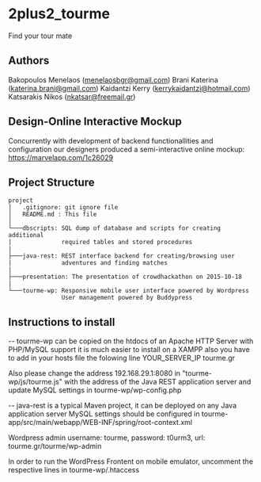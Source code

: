# 2plus2_tourme
Find your tour mate

## Authors

Bakopoulos Menelaos (menelaosbgr@gmail.com)
Brani Katerina (katerina.brani@gmail.com)
Kaidantzi Kerry (kerrykaidantzi@hotmail.com)
Katsarakis Nikos (nkatsar@freemail.gr)


## Design-Online Interactive Mockup

Concurrently with development of backend functionallities and configuration our designers produced a semi-interactive online mockup: https://marvelapp.com/1c26029

## Project Structure

```
project
│   .gitignore: git ignore file
│   README.md : This file
│
└───dbscripts: SQL dump of database and scripts for creating additional 
|              required tables and stored procedures
|
├───java-rest: REST interface backend for creating/browsing user 
|              adventures and finding matches
|
├───presentation: The presentation of crowdhackathon on 2015-10-18
|
└───tourme-wp: Responsive mobile user interface powered by Wordpress
               User management powered by Buddypress
```

## Instructions to install

-- tourme-wp can be copied on the htdocs of an Apache HTTP Server with PHP/MySQL support
   it is much easier to install on a XAMPP 
   also you have to add in your hosts file the folowing line
   YOUR_SERVER_IP tourme.gr
   
   Also please change the address 192.168.29.1:8080 in "tourme-wp/js/tourme.js" with the 
   address of the Java REST application server
   and update MySQL settings in tourme-wp/wp-config.php

-- java-rest is a typical Maven project, it can be deployed on any Java application server
   MySQL settings should be configured in tourme-app/src/main/webapp/WEB-INF/spring/root-context.xml
   
Wordpress admin username: tourme,  password: t0urm3, url: tourme.gr/tourme/wp-admin

In order to run the WordPress Frontent on mobile emulator, uncomment the respective lines in tourme-wp/.htaccess

